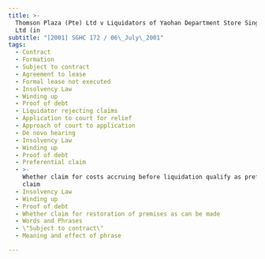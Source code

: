 ```yaml
---
title: >-
  Thomson Plaza (Pte) Ltd v Liquidators of Yaohan Department Store Singapore Pte
  Ltd (in
subtitle: "[2001] SGHC 172 / 06\_July\_2001"
tags:
  - Contract
  - Formation
  - Subject to contract
  - Agreement to lease
  - Formal lease not executed
  - Insolvency Law
  - Winding up
  - Proof of debt
  - Liquidator rejecting claims
  - Application to court for relief
  - Approach of court to application
  - De novo hearing
  - Insolvency Law
  - Winding up
  - Proof of debt
  - Preferential claim
  - >-
    Whether claim for costs accruing before liquidation qualify as preferential
    claim
  - Insolvency Law
  - Winding up
  - Proof of debt
  - Whether claim for restoration of premises as can be made
  - Words and Phrases
  - \"Subject to contract\"
  - Meaning and effect of phrase

---
```



